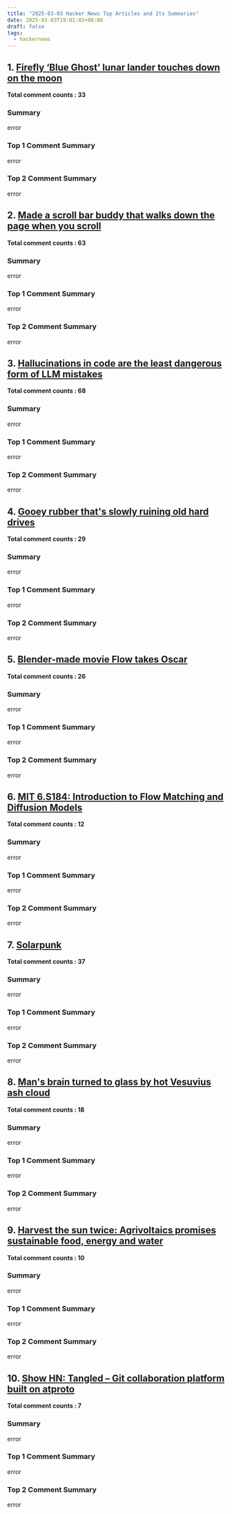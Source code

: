 ```yaml
---
title: "2025-03-03 Hacker News Top Articles and Its Summaries"
date: 2025-03-03T19:01:03+08:06
draft: false
tags:
  - hackernews
---
```


## 1. [Firefly ‘Blue Ghost’ lunar lander touches down on the moon](https://news.ycombinator.com/item?id=43228816)

**Total comment counts : 33**

### Summary

 error

### Top 1 Comment Summary

 error

### Top 2 Comment Summary

 error

## 2. [Made a scroll bar buddy that walks down the page when you scroll](https://news.ycombinator.com/item?id=43237581)

**Total comment counts : 63**

### Summary

 error

### Top 1 Comment Summary

 error

### Top 2 Comment Summary

 error

## 3. [Hallucinations in code are the least dangerous form of LLM mistakes](https://news.ycombinator.com/item?id=43233903)

**Total comment counts : 68**

### Summary

 error

### Top 1 Comment Summary

 error

### Top 2 Comment Summary

 error

## 4. [Gooey rubber that's slowly ruining old hard drives](https://news.ycombinator.com/item?id=43235763)

**Total comment counts : 29**

### Summary

 error

### Top 1 Comment Summary

 error

### Top 2 Comment Summary

 error

## 5. [Blender-made movie Flow takes Oscar](https://news.ycombinator.com/item?id=43237273)

**Total comment counts : 26**

### Summary

 error

### Top 1 Comment Summary

 error

### Top 2 Comment Summary

 error

## 6. [MIT 6.S184: Introduction to Flow Matching and Diffusion Models](https://news.ycombinator.com/item?id=43238893)

**Total comment counts : 12**

### Summary

 error

### Top 1 Comment Summary

 error

### Top 2 Comment Summary

 error

## 7. [Solarpunk](https://news.ycombinator.com/item?id=43236520)

**Total comment counts : 37**

### Summary

 error

### Top 1 Comment Summary

 error

### Top 2 Comment Summary

 error

## 8. [Man's brain turned to glass by hot Vesuvius ash cloud](https://news.ycombinator.com/item?id=43196488)

**Total comment counts : 18**

### Summary

 error

### Top 1 Comment Summary

 error

### Top 2 Comment Summary

 error

## 9. [Harvest the sun twice: Agrivoltaics promises sustainable food, energy and water](https://news.ycombinator.com/item?id=43196133)

**Total comment counts : 10**

### Summary

 error

### Top 1 Comment Summary

 error

### Top 2 Comment Summary

 error

## 10. [Show HN: Tangled – Git collaboration platform built on atproto](https://news.ycombinator.com/item?id=43234544)

**Total comment counts : 7**

### Summary

 error

### Top 1 Comment Summary

 error

### Top 2 Comment Summary

 error

